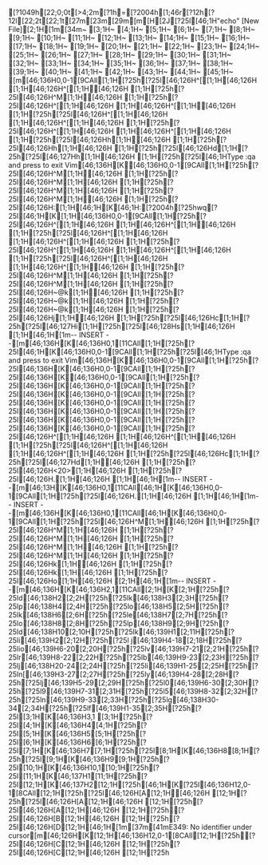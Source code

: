 [?1049h[22;0;0t[>4;2m[?1h=[?2004h[1;46r[?12h[?12l[22;2t[22;1t[27m[23m[29m[m[H[2J[?25l[46;1H"echo" [New File][2;1H[1m[34m~                                                                                                                                                        [3;1H~                                                                                                                                                        [4;1H~                                                                                                                                                        [5;1H~                                                                                                                                                        [6;1H~                                                                                                                                                        [7;1H~                                                                                                                                                        [8;1H~                                                                                                                                                        [9;1H~                                                                                                                                                        [10;1H~                                                                                                                                                        [11;1H~                                                                                                                                                        [12;1H~                                                                                                                                                        [13;1H~                                                                                                                                                        [14;1H~                                                                                                                                                        [15;1H~                                                                                                                                                        [16;1H~                                                                                                                                                        [17;1H~                                                                                                                                                        [18;1H~                                                                                                                                                        [19;1H~                                                                                                                                                        [20;1H~                                                                                                                                                        [21;1H~                                                                                                                                                        [22;1H~                                                                                                                                                        [23;1H~                                                                                                                                                        [24;1H~                                                                                                                                                        [25;1H~                                                                                                                                                        [26;1H~                                                                                                                                                        [27;1H~                                                                                                                                                        [28;1H~                                                                                                                                                        [29;1H~                                                                                                                                                        [30;1H~                                                                                                                                                        [31;1H~                                                                                                                                                        [32;1H~                                                                                                                                                        [33;1H~                                                                                                                                                        [34;1H~                                                                                                                                                        [35;1H~                                                                                                                                                        [36;1H~                                                                                                                                                        [37;1H~                                                                                                                                                        [38;1H~                                                                                                                                                        [39;1H~                                                                                                                                                        [40;1H~                                                                                                                                                        [41;1H~                                                                                                                                                        [42;1H~                                                                                                                                                        [43;1H~                                                                                                                                                        [44;1H~                                                                                                                                                        [45;1H~                                                                                                                                                        [m[46;136H0,0-1[9CAll[1;1H[?25h[?25l[46;126H^[[1;1H[46;126H  [1;1H[46;126H^[[1;1H[46;126H  [1;1H[?25h[?25l[46;126H^M[1;1H[46;126H  [1;1H[?25h[?25l[46;126H^[[1;1H[46;126H  [1;1H[46;126H^[[1;1H[46;126H  [1;1H[?25h[?25l[46;126H^[[1;1H[46;126H  [1;1H[46;126H^[[1;1H[46;126H  [1;1H[?25h[?25l[46;126H^[[1;1H[46;126H  [1;1H[46;126H^[[1;1H[46;126H  [1;1H[?25h[?25l[46;126Hh[1;1H[46;126H [1;1H[?25h[?25l[46;126Hh[1;1H[46;126H [1;1H[?25h[?25l[46;126Hd[1;1H[?25h[?25l[46;127Hh[1;1H[46;126H  [1;1H[?25h[?25l[46;1HType  :qa  and press <Enter> to exit Vim[46;136H[K[46;136H0,0-1[9CAll[1;1H[?25h[?25l[46;126H^M[1;1H[46;126H  [1;1H[?25h[?25l[46;126H^M[1;1H[46;126H  [1;1H[?25h[?25l[46;126H^M[1;1H[46;126H  [1;1H[?25h[?25l[46;126H^M[1;1H[46;126H  [1;1H[?25h[?25l[46;126H:[1;1H[46;1H[K[46;1H:[?2004h[?25hwq[?25l[46;1H[K[1;1H[46;136H0,0-1[9CAll[1;1H[?25h[?25l[46;126H^[[1;1H[46;126H  [1;1H[46;126H^[[1;1H[46;126H  [1;1H[?25h[?25l[46;126H^[[1;1H[46;126H  [1;1H[46;126H^[[1;1H[46;126H  [1;1H[?25h[?25l[46;126H^[[1;1H[46;126H  [1;1H[46;126H^[[1;1H[46;126H  [1;1H[?25h[?25l[46;126H^[[1;1H[46;126H  [1;1H[46;126H^[[1;1H[46;126H  [1;1H[?25h[?25l[46;126H^M[1;1H[46;126H  [1;1H[?25h[?25l[46;126H^M[1;1H[46;126H  [1;1H[?25h[?25l[46;126H~@k[1;1H[46;126H   [1;1H[?25h[?25l[46;126H~@k[1;1H[46;126H   [1;1H[?25h[?25l[46;126H~@k[1;1H[46;126H   [1;1H[?25h[?25l[46;126Hj[1;1H[46;126H [1;1H[?25h[?25l[46;126Hc[1;1H[?25h[?25l[46;127Hi[1;1H[?25h[?25l[46;128Hs[1;1H[46;126H   [1;1H[46;1H[1m-- INSERT --[m[46;136H[K[46;136H0,1[11CAll[1;1H[?25h[?25l[46;1H[K[46;136H0,0-1[9CAll[1;1H[?25h[?25l[46;1HType  :qa  and press <Enter> to exit Vim[46;136H[K[46;136H0,0-1[9CAll[1;1H[?25h[?25l[46;136H[K[46;136H0,0-1[9CAll[1;1H[?25h[?25l[46;136H[K[46;136H0,0-1[9CAll[1;1H[?25h[?25l[46;136H[K[46;136H0,0-1[9CAll[1;1H[?25h[?25l[46;136H[K[46;136H0,0-1[9CAll[1;1H[?25h[?25l[46;136H[K[46;136H0,0-1[9CAll[1;1H[?25h[?25l[46;136H[K[46;136H0,0-1[9CAll[1;1H[?25h[?25l[46;136H[K[46;136H0,0-1[9CAll[1;1H[?25h[?25l[46;136H[K[46;136H0,0-1[9CAll[1;1H[?25h[?25l[46;126H^[[1;1H[46;126H  [1;1H[46;126H^[[1;1H[46;126H  [1;1H[?25h[?25l[46;126H^[[1;1H[46;126H  [1;1H[46;126H^[[1;1H[46;126H  [1;1H[?25h[?25l[46;126Hc[1;1H[?25h[?25l[46;127Hd[1;1H[46;126H  [1;1H[?25h[?25l[46;126H<20>[1;1H[46;126H    [1;1H[?25h[?25l[46;126H.[1;1H[46;126H [1;1H[46;1H[1m-- INSERT --[m[46;13H[K[46;136H0,1[11CAll[46;1H[K[46;136H0,0-1[9CAll[1;1H[?25h[?25l[46;126H.[1;1H[46;126H [1;1H[46;1H[1m-- INSERT --[m[46;136H[K[46;136H0,1[11CAll[46;1H[K[46;136H0,0-1[9CAll[1;1H[?25h[?25l[46;126H^M[1;1H[46;126H  [1;1H[?25h[?25l[46;126H^M[1;1H[46;126H  [1;1H[?25h[?25l[46;126H^M[1;1H[46;126H  [1;1H[?25h[?25l[46;126H^M[1;1H[46;126H  [1;1H[?25h[?25l[46;126H^M[1;1H[46;126H  [1;1H[?25h[?25l[46;126Hk[1;1H[46;126H [1;1H[?25h[?25l[46;126Hk[1;1H[46;126H [1;1H[?25h[?25l[46;126Ho[1;1H[46;126H [2;1H[46;1H[1m-- INSERT --[m[46;136H[K[46;136H2,1[11CAll[2;1H[K[2;1H[?25h[?25ld[46;138H2[2;2H[?25h[?25lk[46;138H3[2;3H[?25h[?25lp[46;138H4[2;4H[?25h[?25lo[46;138H5[2;5H[?25h[?25lk[46;138H6[2;6H[?25h[?25le[46;138H7[2;7H[?25h[?25lo[46;138H8[2;8H[?25h[?25lp[46;138H9[2;9H[?25h[?25ld[46;138H10[2;10H[?25h[?25lk[46;139H1[2;11H[?25h[?25li[46;139H2[2;12H[?25h[?25l     j[46;139H4-18[2;18H[?25h[?25lio[46;139H6-20[2;20H[?25h[?25lv[46;139H7-21[2;21H[?25h[?25lr[46;139H8-22[2;22H[?25h[?25lb[46;139H9-23[2;23H[?25h[?25lj[46;138H20-24[2;24H[?25h[?25li[46;139H1-25[2;25H[?25h[?25ln[[46;139H3-27[2;27H[?25h[?25ly[46;139H4-28[2;28H[?25h[?25lj[46;139H5-29[2;29H[?25h[?25l0[46;139H6-30[2;30H[?25h[?25l9[46;139H7-31[2;31H[?25h[?25l5[46;139H8-32[2;32H[?25h[?25ln[46;139H9-33[2;33H[?25h[?25lg[46;138H30-34[2;34H[?25h[?25lf[46;139H1-35[2;35H[?25h[?25l[3;1H[K[46;136H3,1    [3;1H[?25h[?25l[4;1H[K[46;136H4[4;1H[?25h[?25l[5;1H[K[46;136H5[5;1H[?25h[?25l[6;1H[K[46;136H6[6;1H[?25h[?25l[7;1H[K[46;136H7[7;1H[?25h[?25l[8;1H[K[46;136H8[8;1H[?25h[?25l[9;1H[K[46;136H9[9;1H[?25h[?25l[10;1H[K[46;136H10,1[10;1H[?25h[?25l[11;1H[K[46;137H1[11;1H[?25h[?25l[12;1H[K[46;137H2[12;1H[?25h[46;1H[K[?25l[46;136H12,0-1[8CAll[12;1H[?25h[?25l[46;126H[A[12;1H[46;126H  [12;1H[?25h[?25l[46;126H[A[12;1H[46;126H  [12;1H[?25h[?25l[46;126H[A[12;1H[46;126H  [12;1H[?25h[?25l[46;126H[B[12;1H[46;126H  [12;1H[?25h[?25l[46;126H[D[12;1H[46;1H[1m[37m[41mE349: No identifier under cursor[m[46;126H[K[12;1H[46;136H12,0-1[8CAll[12;1H[?25h[?25l[46;126H[C[12;1H[46;126H  [12;1H[?25h[?25l[46;126H[C[12;1H[46;126H  [12;1H[?25h